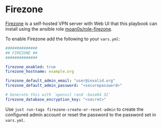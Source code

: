 # Firezone

[Firezone](https://www.firezone.dev/) is a self-hosted VPN server with Web UI that this playbook can install using the ansible role [moan0s/role-firezone](https://github.com/moan0s/role-firezone).

To enable Firezone add the following to your `vars.yml`:

```yaml
##############
## FIREZONE ##
##############

firezone_enabled: true
firezone_hostname: example.org

firezone_default_admin_email: "user@invalid.org"
firezone_default_admin_password: "<securepassword>"

# Generate this with `openssl rand -base64 32`
firezone_database_encryption_key: "<secret>"
```

Use `just run-tags firezone-create-or-reset-admin` to create the configured
admin account or reset the password to the password set in `vars.yml`.
